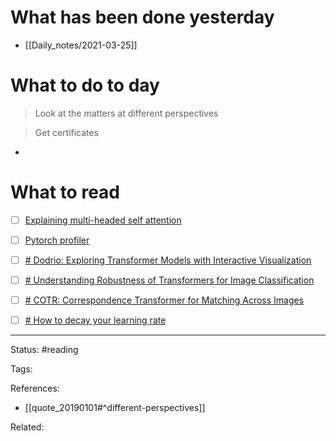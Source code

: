 # What has been done yesterday

- [[Daily_notes/2021-03-25]]

# What to do to day
>Look at the matters at different perspectives

>Get certificates

- 

# What to read

- [ ] [Explaining multi-headed self attention](https://theaisummer.com/self-attention/)
- [ ] [Pytorch profiler](https://pytorch.org/blog/introducing-pytorch-profiler-the-new-and-improved-performance-tool/)
- [ ] [# Dodrio: Exploring Transformer Models with Interactive Visualization](https://arxiv.org/abs/2103.14625)
- [ ] [# Understanding Robustness of Transformers for Image Classification](https://arxiv.org/abs/2103.14586)
- [ ] [# COTR: Correspondence Transformer for Matching Across Images](https://arxiv.org/abs/2103.14167)
- [ ] [# How to decay your learning rate](https://arxiv.org/abs/2103.12682)



---
Status: #reading

Tags: 

References:
- [[quote_20190101#^different-perspectives]]

Related: 
